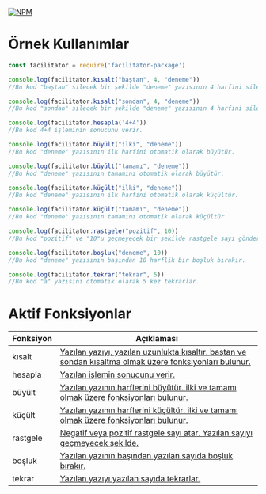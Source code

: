 [![NPM](https://nodei.co/npm/facilitator-package.png?downloads=true&downloadRank=true&stars=true)](https://npmjs.com/package/facilitator-package/)

# Örnek Kullanımlar

```js
const facilitator = require('facilitator-package')

console.log(facilitator.kısalt("baştan", 4, "deneme"))
//Bu kod "baştan" silecek bir şekilde "deneme" yazısının 4 harfini siler.

console.log(facilitator.kısalt("sondan", 4, "deneme"))
//Bu kod "sondan" silecek bir şekilde "deneme" yazısının 4 harfini siler.

console.log(facilitator.hesapla('4+4'))
//Bu kod 4+4 işleminin sonucunu verir.

console.log(facilitator.büyült("ilki", "deneme"))
//Bu kod "deneme" yazısının ilk harfini otomatik olarak büyütür.

console.log(facilitator.büyült("tamamı", "deneme"))
//Bu kod "deneme" yazısının tamamını otomatik olarak büyütür.

console.log(facilitator.küçült("ilki", "deneme"))
//Bu kod "deneme" yazısının ilk harfini otomatik olarak küçültür.

console.log(facilitator.küçült("tamamı", "deneme"))
//Bu kod "deneme" yazısının tamamını otomatik olarak küçültür.

console.log(facilitator.rastgele("pozitif", 10))
//Bu kod "pozitif" ve "10"u geçmeyecek bir şekilde rastgele sayı gönderir.

console.log(facilitator.boşluk("deneme", 10))
//Bu kod "deneme" yazısının başından 10 harflik bir boşluk bırakır.

console.log(facilitator.tekrar("tekrar", 5))
//Bu kod "a" yazısını otomatik olarak 5 kez tekrarlar.

```

# Aktif Fonksiyonlar

| Fonksiyon | Açıklaması |
|-----------|------------|
| kısalt | [Yazılan yazıyı, yazılan uzunlukta kısaltır. baştan ve sondan kısaltma olmak üzere fonksiyonları bulunur.](https://github.com/EGGSYSMAN/facilitator-package/blob/master/kullan%C4%B1mlar/k%C4%B1salt.md) |
| hesapla | [Yazılan işlemin sonucunu verir.](https://github.com/EGGSYSMAN/facilitator-package/blob/master/kullan%C4%B1mlar/hesapla.md) |
| büyült | [Yazılan yazının harflerini büyütür. ilki ve tamamı olmak üzere fonksiyonları bulunur.](https://github.com/EGGSYSMAN/facilitator-package/blob/master/kullan%C4%B1mlar/b%C3%BCy%C3%BClt.md) |
| küçült | [Yazılan yazının harflerini küçültür. ilki ve tamamı olmak üzere fonksiyonları bulunur.](https://github.com/EGGSYSMAN/facilitator-package/blob/master/kullan%C4%B1mlar/k%C3%BC%C3%A7%C3%BClt.md) |
| rastgele | [Negatif veya pozitif rastgele sayı atar. Yazılan sayıyı geçmeyecek şekilde.](https://github.com/EGGSYSMAN/facilitator-package/blob/master/kullan%C4%B1mlar/rastgele.md) |
| boşluk | [Yazılan yazının başından yazılan sayıda boşluk bırakır.](https://github.com/EGGSYSMAN/facilitator-package/blob/master/kullan%C4%B1mlar/bo%C5%9Fluk.md) |
| tekrar | [Yazılan yazıyı yazılan sayıda tekrarlar.](https://github.com/EGGSYSMAN/facilitator-package/blob/master/kullan%C4%B1mlar/tekrar.md) |
